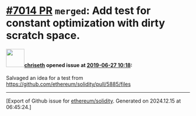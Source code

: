 # [\#7014 PR](https://github.com/ethereum/solidity/pull/7014) `merged`: Add test for constant optimization with dirty scratch space.

#### <img src="https://avatars.githubusercontent.com/u/9073706?v=4" width="50">[chriseth](https://github.com/chriseth) opened issue at [2019-06-27 10:18](https://github.com/ethereum/solidity/pull/7014):

Salvaged an idea for a test from https://github.com/ethereum/solidity/pull/5885/files




-------------------------------------------------------------------------------



[Export of Github issue for [ethereum/solidity](https://github.com/ethereum/solidity). Generated on 2024.12.15 at 06:45:24.]
